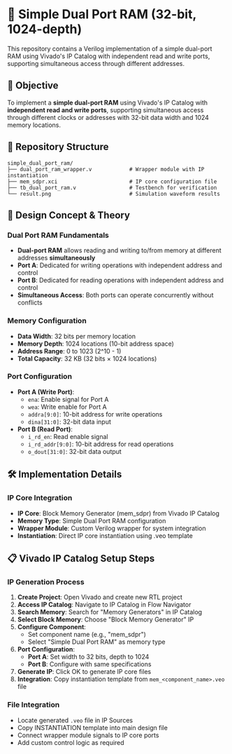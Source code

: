# 🧠 Simple Dual Port RAM (32-bit, 1024-depth)

This repository contains a Verilog implementation of a simple dual-port RAM using Vivado's IP Catalog with independent read and write ports, supporting simultaneous access through different addresses.

## 🎯 Objective

To implement a **simple dual-port RAM** using Vivado's IP Catalog with **independent read and write ports**, supporting simultaneous access through different clocks or addresses with 32-bit data width and 1024 memory locations.

## 📁 Repository Structure

```
simple_dual_port_ram/
├── dual_port_ram_wrapper.v            # Wrapper module with IP instantiation
├── mem_sdpr.xci                       # IP core configuration file
├── tb_dual_port_ram.v                 # Testbench for verification
└── result.png                         # Simulation waveform results
```

## 🔬 Design Concept & Theory

### Dual Port RAM Fundamentals
- **Dual-port RAM** allows reading and writing to/from memory at different addresses **simultaneously**
- **Port A**: Dedicated for writing operations with independent address and control
- **Port B**: Dedicated for reading operations with independent address and control
- **Simultaneous Access**: Both ports can operate concurrently without conflicts

### Memory Configuration
- **Data Width**: 32 bits per memory location
- **Memory Depth**: 1024 locations (10-bit address space)
- **Address Range**: 0 to 1023 (2^10 - 1)
- **Total Capacity**: 32 KB (32 bits × 1024 locations)

### Port Configuration
- **Port A (Write Port)**:
  - `ena`: Enable signal for Port A
  - `wea`: Write enable for Port A
  - `addra[9:0]`: 10-bit address for write operations
  - `dina[31:0]`: 32-bit data input
- **Port B (Read Port)**:
  - `i_rd_en`: Read enable signal
  - `i_rd_addr[9:0]`: 10-bit address for read operations
  - `o_dout[31:0]`: 32-bit data output

## 🛠️ Implementation Details

### IP Core Integration
- **IP Core**: Block Memory Generator (mem_sdpr) from Vivado IP Catalog
- **Memory Type**: Simple Dual Port RAM configuration
- **Wrapper Module**: Custom Verilog wrapper for system integration
- **Instantiation**: Direct IP core instantiation using .veo template

## 📋 Vivado IP Catalog Setup Steps

### IP Generation Process
1. **Create Project**: Open Vivado and create new RTL project
2. **Access IP Catalog**: Navigate to IP Catalog in Flow Navigator
3. **Search Memory**: Search for "Memory Generators" in IP Catalog
4. **Select Block Memory**: Choose "Block Memory Generator" IP
5. **Configure Component**:
   - Set component name (e.g., "mem_sdpr")
   - Select "Simple Dual Port RAM" as memory type
6. **Port Configuration**:
   - **Port A**: Set width to 32 bits, depth to 1024
   - **Port B**: Configure with same specifications
7. **Generate IP**: Click OK to generate IP core files
8. **Integration**: Copy instantiation template from `mem_<component_name>.veo` file

### File Integration
- Locate generated `.veo` file in IP Sources
- Copy INSTANTIATION template into main design file
- Connect wrapper module signals to IP core ports
- Add custom control logic as required

